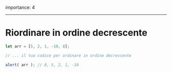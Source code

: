 importance: 4

---

# Riordinare in ordine decrescente

```js
let arr = [5, 2, 1, -10, 8];

// ... il tuo codice per ordinare in ordine decrescente

alert( arr ); // 8, 5, 2, 1, -10
```
